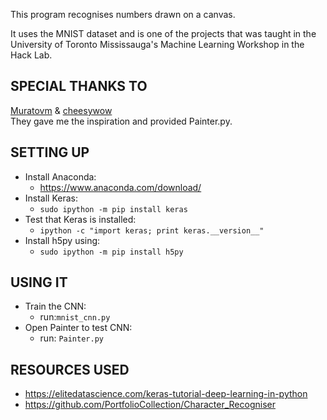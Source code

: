 This program recognises numbers drawn on a canvas.

It uses the MNIST dataset and is one of the projects that was taught in the University of Toronto Mississauga's Machine Learning Workshop in the Hack Lab. 

## SPECIAL THANKS TO
[Muratovm](https://github.com/Muratovm) & [cheesywow](https://github.com/cheesywow)  
They gave me the inspiration and provided Painter.py.

## SETTING UP
- Install Anaconda:
  - https://www.anaconda.com/download/
- Install Keras:
  - `sudo ipython -m pip install keras`
- Test that Keras is installed:
  - `ipython -c "import keras; print keras.__version__"`
- Install h5py using:
  - `sudo ipython -m pip install h5py`

## USING IT
- Train the CNN:
  - run:`mnist_cnn.py`
- Open Painter to test CNN:
  - run: `Painter.py`  

## RESOURCES USED
- https://elitedatascience.com/keras-tutorial-deep-learning-in-python
- https://github.com/PortfolioCollection/Character_Recogniser
